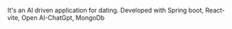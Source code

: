 It's an AI driven application for dating. 
Developed with Spring boot, React-vite, Open AI-ChatGpt, MongoDb
